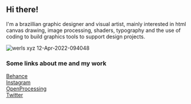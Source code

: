## Hi there!  
I'm a brazillian graphic designer and visual artist, mainly interested in html canvas drawing, image processing, shaders, typography and the use of coding to build graphics tools to support design projects.  

![werls xyz 12-Apr-2022-094048](https://user-images.githubusercontent.com/22551176/162964487-df6ef6d9-14a6-4872-bf0d-4dc77000d932.gif)

### Some links about me and my work  

[Behance](https://be.net/werls)  
[Instagram](https://instagram.com/werls)  
[OpenProcessing](https://openprocessing.org/user/258194)  
[Twitter](https://twitter.com/werls)  

<!--
**werls/werls** is a ✨ _special_ ✨ repository because its `README.md` (this file) appears on your GitHub profile.

Here are some ideas to get you started:

- 🔭 I’m currently working on ...
- 🌱 I’m currently learning ...
- 👯 I’m looking to collaborate on ...
- 🤔 I’m looking for help with ...
- 💬 Ask me about ...
- 📫 How to reach me: ...
- 😄 Pronouns: ...
- ⚡ Fun fact: ...
-->

